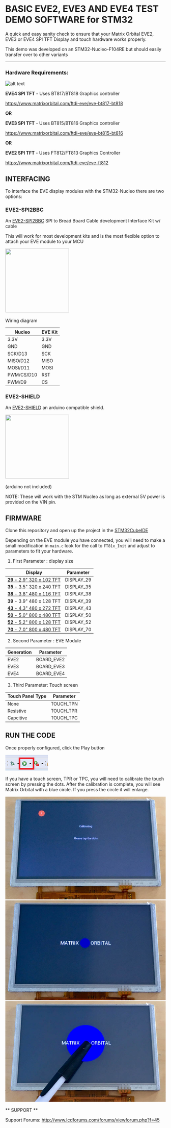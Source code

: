 # BASIC EVE2, EVE3 AND EVE4 TEST DEMO SOFTWARE for STM32

A quick and easy sanity check to ensure that your Matrix Orbital EVE2, EVE3 or EVE4 SPI TFT Display and touch hardware works properly.

This demo was developed on an STM32-Nucleo-F104RE but should easily transfer over to other variants

------------------------------------------------------------------

### Hardware Requirements:

![alt text](https://www.matrixorbital.com/image/cache/catalog/products/EVE/EVE3-43G-300x300.jpg)


**EVE4 SPI TFT** - Uses BT817/BT818 Graphics controller

https://www.matrixorbital.com/ftdi-eve/eve-bt817-bt818

**OR**

**EVE3 SPI TFT** - Uses BT815/BT816 Graphics controller

https://www.matrixorbital.com/ftdi-eve/eve-bt815-bt816

**OR**

**EVE2 SPI TFT** - Uses FT812/FT813 Graphics Controller

https://www.matrixorbital.com/ftdi-eve/eve-ft812

## INTERFACING

To interface the EVE display modules with the STM32-Nucleo there are two options:

### EVE2-SPI2BBC

An [EVE2-SPI2BBC](https://www.matrixorbital.com/EVE2-SPI2BBC) SPI to Bread Board Cable development Interface Kit w/ cable

This will work for most development kits and is the most flexible option to attach your EVE module to your MCU

<img src="https://www.matrixorbital.com/image/cache/catalog/products/EVE/EVE2%20Breakout%20Board-2-600x600.jpg" width="200" height="200">

Wiring diagram

|Nucleo|EVE Kit|
|------|-------|
|3.3V|3.3V|
|GND|GND|
|SCK/D13|SCK|
|MISO/D12|MISO|
|MOSI/D11|MOSI|
|PWM/CS/D10|RST|
|PWM/D9|CS|

### EVE2-SHIELD

An [EVE2-SHIELD](https://www.matrixorbital.com/eve2-shield) an arduino compatible shield.

<img src="https://www.matrixorbital.com/image/cache/catalog/products/EVE-Arduino-Shield-Scoodo-4-600x600.jpg" width="200" height="200">

(arduino not included)

NOTE: These will work with the STM Nucleo as long as external 5V power is provided on the VIN pin. 

## FIRMWARE

Clone this repository and open up the project in the [STM32CubeIDE](https://www.st.com/en/development-tools/stm32cubeide.html)

Depending on the EVE module you have connected, you will need to make a small modification in `main.c` look for the call to `FT81x_Init` and adjust to parameters to fit your hardware. 

1. First Parameter : display size

|Display|Parameter|
|------|-------|
|[**29** - 2.9" 320 x 102 TFT](https://www.matrixorbital.com/eve2-29a)|DISPLAY_29
|[**35** - 3.5" 320 x 240 TFT](https://www.matrixorbital.com/index.php?route=product/search&search=eve3-35)|DISPLAY_35
|[**38** - 3.8" 480 x 116 TFT](https://www.matrixorbital.com/index.php?route=product/search&search=eve2-38)|DISPLAY_38
|**39** - 3.9" 480 x 128 TFT|DISPLAY_39
|[**43** - 4.3" 480 x 272 TFT](https://www.matrixorbital.com/index.php?route=product/search&search=eve3-43)|DISPLAY_43
|[**50** - 5.0" 800 x 480 TFT](https://www.matrixorbital.com/index.php?route=product/search&search=eve3-50)|DISPLAY_50
|[**52** - 5.2" 800 x 128 TFT](https://www.matrixorbital.com/index.php?route=product/search&search=eve3-52)|DISPLAY_52
|[**70** - 7.0" 800 x 480 TFT](https://www.matrixorbital.com/index.php?route=product/search&search=eve3-70)|DISPLAY_70

2. Second Parameter : EVE Module

|Generation|Parameter| 
|------|-------|
|EVE2|BOARD_EVE2|
|EVE3|BOARD_EVE3|
|EVE4|BOARD_EVE4|

3. Third Parameter: Touch screen

|Touch Panel Type|Parameter|
|------|-------|
|None|TOUCH_TPN|
|Resistive|TOUCH_TPR|
|Capcitive|TOUCH_TPC|

## RUN THE CODE

Once properly configured, click the Play button 

![Play](./Images/play.png)

If you have a touch screen, TPR or TPC, you will need to calibrate the touch screen by pressing the dots. After the calibration is complete, you will see Matrix Orbital with a blue circle. If you press the circle it will enlarge.

![alt text](https://raw.githubusercontent.com/MatrixOrbital/Basic-EVE-Demo/master/Screens/Basic-EVE-Demo-1.jpg)
![alt text](https://raw.githubusercontent.com/MatrixOrbital/Basic-EVE-Demo/master/Screens/Basic-EVE-Demo-2.jpg)
![alt text](https://raw.githubusercontent.com/MatrixOrbital/Basic-EVE-Demo/master/Screens/Basic-EVE-Demo-3.jpg)

** SUPPORT **

Support Forums: http://www.lcdforums.com/forums/viewforum.php?f=45
